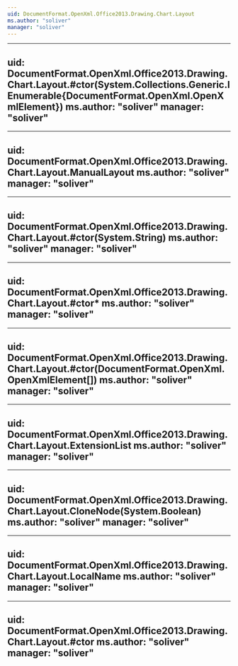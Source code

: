```yaml
---
uid: DocumentFormat.OpenXml.Office2013.Drawing.Chart.Layout
ms.author: "soliver"
manager: "soliver"
---
```


---
uid: DocumentFormat.OpenXml.Office2013.Drawing.Chart.Layout.#ctor(System.Collections.Generic.IEnumerable{DocumentFormat.OpenXml.OpenXmlElement})
ms.author: "soliver"
manager: "soliver"
---

---
uid: DocumentFormat.OpenXml.Office2013.Drawing.Chart.Layout.ManualLayout
ms.author: "soliver"
manager: "soliver"
---

---
uid: DocumentFormat.OpenXml.Office2013.Drawing.Chart.Layout.#ctor(System.String)
ms.author: "soliver"
manager: "soliver"
---

---
uid: DocumentFormat.OpenXml.Office2013.Drawing.Chart.Layout.#ctor*
ms.author: "soliver"
manager: "soliver"
---

---
uid: DocumentFormat.OpenXml.Office2013.Drawing.Chart.Layout.#ctor(DocumentFormat.OpenXml.OpenXmlElement[])
ms.author: "soliver"
manager: "soliver"
---

---
uid: DocumentFormat.OpenXml.Office2013.Drawing.Chart.Layout.ExtensionList
ms.author: "soliver"
manager: "soliver"
---

---
uid: DocumentFormat.OpenXml.Office2013.Drawing.Chart.Layout.CloneNode(System.Boolean)
ms.author: "soliver"
manager: "soliver"
---

---
uid: DocumentFormat.OpenXml.Office2013.Drawing.Chart.Layout.LocalName
ms.author: "soliver"
manager: "soliver"
---

---
uid: DocumentFormat.OpenXml.Office2013.Drawing.Chart.Layout.#ctor
ms.author: "soliver"
manager: "soliver"
---
